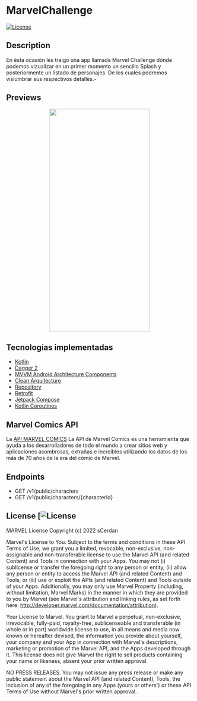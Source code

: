 # MarvelChallenge
<a href="https://github.com/scerdan"><img alt="License" src="https://img.shields.io/static/v1?label=GitHub&message=sCerdan&color=00ff4c"/></a>

## Description
En ésta ocasión les traigo una app llamada Marvel Challenge dónde podemos vizualizar en un primer momento un sencillo Splash y posteriormente un listado de personajes. De los cuales podremos vislumbrar sus respectivos detalles.-

## Previews
<p align="center">
<img src="https://github.com/scerdan/" width="270" height="600" />
</p>

## Tecnologías implementadas

* [Kotlin](https://kotlinlang.org/)
* [Dagger 2](https://github.com/google/dagger)
* [MVVM Android Architecture Components](https://developer.android.com/topic/libraries/architecture)
* [Clean Arquitecture](https://blog.cleancoder.com/uncle-bob/2012/08/13/the-clean-architecture.html)
* [Repository](https://docs.microsoft.com/en-us/dotnet/architecture/microservices/microservice-ddd-cqrs-patterns/infrastructure-persistence-layer-design#:~:text=of%20Work%20patterns.-,The%20Repository%20pattern,from%20the%20domain%20model%20layer)
* [Retrofit](http://square.github.io/retrofit/)
* [Jetpack Compose](https://developer.android.com/jetpack/compose?hl=es-419)
* [Kotlin Coroutines](https://developer.android.com/kotlin/coroutines)

## Marvel Comics API

La [API MARVEL COMICS](https://developer.marvel.com/docs) La API de Marvel Comics es una herramienta que ayuda a los desarrolladores de todo el mundo a crear sitios web y aplicaciones asombrosas, extrañas e increíbles utilizando los datos de los más de 70 años de la era del cómic de Marvel.

## Endpoints

- GET /v1/public/characters
- GET /v1/public/characters/{characterId}

## License [![License](https://developer.marvel.com/terms)

MARVEL License 
Copyright (c) 2022 sCerdan

Marvel's License to You. Subject to the terms and conditions in these API Terms of Use, we grant you a limited, revocable, non-exclusive, non-assignable and non-transferable license to use the Marvel API (and related Content) and Tools in connection with your Apps. You may not (i) sublicense or transfer the foregoing right to any person or entity, (ii) allow any person or entity to access the Marvel API (and related Content) and Tools, or (iii) use or exploit the APIs (and related Content) and Tools outside of your Apps. Additionally, you may only use Marvel Property (including, without limitation, Marvel Marks) in the manner in which they are provided to you by Marvel (see Marvel's attribution and linking rules, as set forth here: http://developer.marvel.com/documentation/attribution).

Your License to Marvel. You grant to Marvel a perpetual, non-exclusive, irrevocable, fully-paid, royalty-free, sublicenseable and transferable (in whole or in part) worldwide license to use, in all means and media now known or hereafter devised, the information you provide about yourself, your company and your App in connection with Marvel's descriptions, marketing or promotion of the Marvel API, and the Apps developed through it. This license does not give Marvel the right to sell products containing your name or likeness, absent your prior written approval.

NO PRESS RELEASES. You may not issue any press release or make any public statement about the Marvel API (and related Content), Tools, the inclusion of any of the foregoing in any Apps (yours or others') or these API Terms of Use without Marvel's prior written approval.
